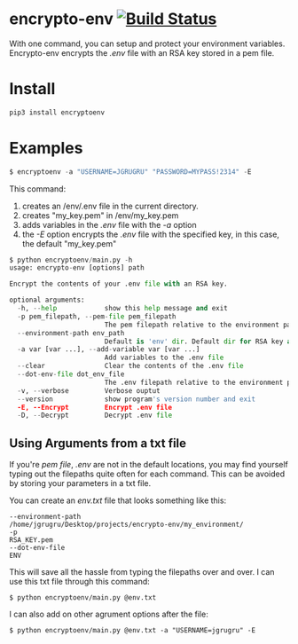# encrypto-env [![Build Status](https://travis-ci.com/jgrugru/encrypto-env.svg?branch=main)](https://travis-ci.com/jgrugru/encrypto-env)
With one command, you can setup and protect your environment variables. Encrypto-env encrypts the *.env* file with an RSA key stored in a pem file. 

# Install
```python
pip3 install encryptoenv
```

# Examples
```python
$ encryptoenv -a "USERNAME=JGRUGRU" "PASSWORD=MYPASS!2314" -E
```
This command:
1. creates an /env/.env file in the current directory.
2. creates "my_key.pem" in /env/my_key.pem
3. adds variables in the *.env* file with the *-a* option
4. the *-E* option encrypts the *.env* file with the specified key, in this case, the default "my_key.pem"


```python
$ python encryptoenv/main.py -h
usage: encrypto-env [options] path

Encrypt the contents of your .env file with an RSA key.

optional arguments:
  -h, --help            show this help message and exit
  -p pem_filepath, --pem-file pem_filepath
                        The pem filepath relative to the environment path folder
  --environment-path env_path
                        Default is 'env' dir. Default dir for RSA key and .env
  -a var [var ...], --add-variable var [var ...]
                        Add variables to the .env file
  --clear               Clear the contents of the .env file
  --dot-env-file dot_env_file
                        The .env filepath relative to the environment path folder
  -v, --verbose         Verbose ouptut
  --version             show program's version number and exit
  -E, --Encrypt         Encrypt .env file
  -D, --Decrypt         Decrypt .env file
```

## Using Arguments from a txt file

If you're _pem file_, _.env_ are not in the default locations, you may find yourself typing out the filepaths quite often for each command. This can be avoided by storing your parameters in a txt file.

You can create an _env.txt_ file that looks something like this:
```
--environment-path
/home/jgrugru/Desktop/projects/encrypto-env/my_environment/
-p
RSA_KEY.pem
--dot-env-file
ENV
```

This will save all the hassle from typing the filepaths over and over. I can use this txt file through this command:
```
$ python encryptoenv/main.py @env.txt
```

I can also add on other agrument options after the file:
```
$ python encryptoenv/main.py @env.txt -a "USERNAME=jgrugru" -E
```
